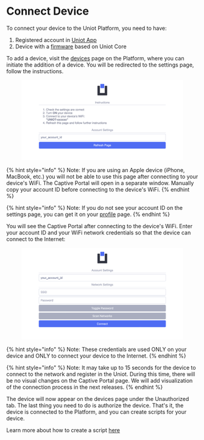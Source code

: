 # Connect Device

To connect your device to the Uniot Platform, you need to have:

1. Registered account in [Uniot App](https://app.uniot.io/)
2. Device with a [firmware](./firmware.md) based on Uniot Core

To add a device, visit the [devices](https://app.uniot.io/devices) page on the Platform, where you can initiate the addition of a device. You will be redirected to the settings page, follow the instructions.

<div><figure><img src="../.gitbook/assets/device_settings.png" alt=""><figcaption></figcaption></figure></div>

{% hint style="info" %}
Note: If you are using an Apple device (iPhone, MacBook, etc.) you will not be able to use this page after connecting to your device's WiFi. The Captive Portal will open in a separate window. Manually copy your account ID before connecting to the device's WiFi.
{% endhint %}

{% hint style="info" %}
Note: If you do not see your account ID on the settings page, you can get it on your [profile](https://app.uniot.io/profile) page.
{% endhint %}

You will see the Captive Portal after connecting to the device's WiFi. Enter your account ID and your WiFi network credentials so that the device can connect to the Internet:

<div><figure><img src="../.gitbook/assets/device_captive_portal.png" alt=""><figcaption></figcaption></figure></div>

{% hint style="info" %}
Note: These credentials are used ONLY on your device and ONLY to connect your device to the Internet.
{% endhint %}

{% hint style="info" %}
Note: It may take up to 15 seconds for the device to connect to the network and register in the Uniot. During this time, there will be no visual changes on the Captive Portal page. We will add visualization of the connection process in the next releases.
{% endhint %}

The device will now appear on the devices page under the Unauthorized tab. The last thing you need to do is authorize the device. That's it, the device is connected to the Platform, and you can create scripts for your device.

Learn more about how to create a script [here](../general-concepts/scripting.md)
